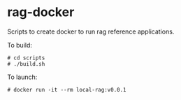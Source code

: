 # rag-docker

Scripts to create docker to run rag reference applications.

To build:
```
# cd scripts
# ./build.sh
```

To launch:

```
# docker run -it --rm local-rag:v0.0.1
```

